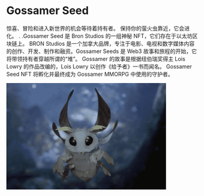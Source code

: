 # Gossamer Seed

惊喜、冒险和进入新世界的机会等待着持有者。 保持你的萤火虫靠近，它会进化。 . .Gossamer Seed 是 Bron Studios 的一组神秘 NFT，它们存在于以太坊区块链上。 BRON Studios 是一个加拿大品牌，专注于电影、电视和数字媒体内容的创作、开发、制作和融资。Gossamer Seeds 是 Web3 故事和旅程的开始，它将带领持有者穿越所谓的“堆”。 Gossamer 的故事是根据纽伯瑞奖得主 Lois Lowry 的作品改编的，Lois Lowry 以创作《给予者》一书而闻名。 Gossamer Seed NFT 将孵化并最终成为 Gossamer MMORPG 中使用的守护者。

![gossamerseed-dapp-collectibles-ethereum-image1_b37aef7f0cdea91973de14a74637f8e4](gossamerseed-dapp-collectibles-ethereum-image1_b37aef7f0cdea91973de14a74637f8e4.png)
